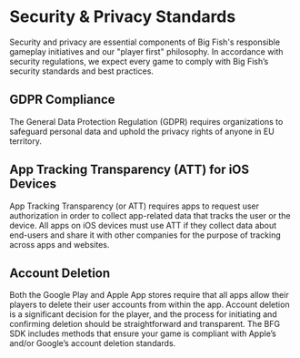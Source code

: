 # Security & Privacy Standards

Security and privacy are essential components of Big Fish's responsible gameplay initiatives and our "player first" philosophy. In accordance with security regulations, we expect every game to comply with Big Fish’s security standards and best practices.

## GDPR Compliance 

The General Data Protection Regulation (GDPR) requires organizations to safeguard personal data and uphold the privacy rights of anyone in EU territory. 

## App Tracking Transparency (ATT) for iOS Devices 

App Tracking Transparency (or ATT) requires apps to request user authorization in order to collect app-related data that tracks the user or the device. All apps on iOS devices must use ATT if they collect data about end-users and share it with other companies for the purpose of tracking across apps and websites.

## Account Deletion 
Both the Google Play and Apple App stores require that all apps allow their players to delete their user accounts from within the app. Account deletion is a significant decision for the player, and the process for initiating and confirming deletion should be straightforward and transparent. The BFG SDK includes methods that ensure your game is compliant with Apple’s and/or Google’s account deletion standards.
